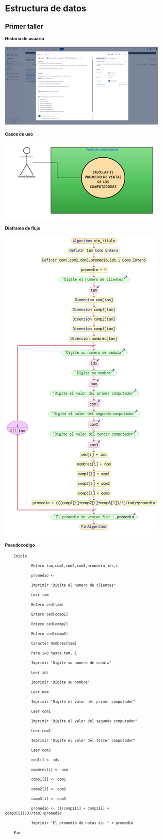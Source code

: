 # Estructura de datos
## Primer taller
#### Historia de usuario
![HistoriaUsuario](/img/Historia%20de%20Usuarios.png)

#### Casos de uso
![CasosDeUso](/img/Casos%20de%20uso.png)

#### Diaframa de flujo
![DiagramaDeFlujo](/img/Diagrama%20de%20fluyo.png)

#### Pseudocodigo

        Inicio

                Entero tam,com1,com2,com3,promedio,ids,i
                
                promedio <- 
                
                Imprimir "Digite el numero de clientes"
                
                Leer tam
                
                Entero ced[tam]
                
                Entero ced[comp1]
                
                Entero ced[comp2]
                
                Entero ced[comp3]
                    
                Caracter Nombres[tam]
                
                Para i=0 hasta tam, 1
                
                Imprimir "Digite su numero de cedula"
                
                Leer ids
                
                Imprimir "Digite su nombre"
                
                Leer nom
                
                Imprimir "Digite el valor del primer computador"
                
                Leer com1
                
                Imprimir "Digite el valor del segundo computador"
                
                Leer com2
                
                Imprimir "Digite el valor del tercer computador"
                
                Leer com3
                
                ced[i] <- ids
                
                nombres[i] <- nom
                
                comp1[i] <- com1
                
                comp2[i] <- com2
                
                comp3[i] <- com3
                
                promedio <- (((comp1[i] + comp2[i] + comp3[i])/3)/tam)+promedio
                
                Imprimir "El promedio de notas es: " + promedio

        Fin 
